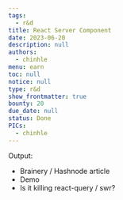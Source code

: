 ```yaml
---
tags: 
  - r&d
title: React Server Component
date: 2023-06-20
description: null
authors: 
  - chinhle
menu: earn
toc: null
notice: null
type: r&d
show_frontmatter: true
bounty: 20
due_date: null
status: Done
PICs: 
  - chinhle
---
```


Output:

- Brainery / Hashnode article
- Demo
- Is it killing react-query / swr?
